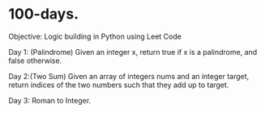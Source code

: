 # 100-days.


Objective: Logic building in Python using Leet Code

Day 1: (Palindrome) Given an integer x, return true if x is a palindrome, and false otherwise.

Day 2:(Two Sum) Given an array of integers nums and an integer target, return indices of the two numbers such that they add up to target.

Day 3: Roman to Integer.

